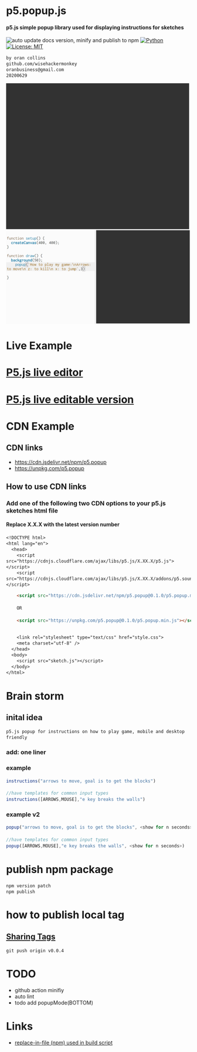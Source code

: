 # p5.popup.js
#### p5.js simple popup library used for displaying instructions for sketches
![auto update docs version, minify and publish to npm](https://github.com/wisehackermonkey/p5.popup/workflows/auto%20update%20docs%20version,%20minify%20and%20publish%20to%20npm/badge.svg)
[![Python](https://img.shields.io/badge/P5.js-Enabled-pink.svg)](https://shields.io/)[![License: MIT](https://img.shields.io/badge/License-MIT-yellow.svg)](https://opensource.org/licenses/MIT)

```
by oran collins
github.com/wisehackermonkey
oranbusiness@gmail.com
20200629
```
![](popupjs_v2.gif)
![](./popupjs_v1.gif)
# Live Example
# [P5.js live editor](https://editor.p5js.org/wisemonkey/present/RJWfLmQBP)
# [P5.js live editable version](https://editor.p5js.org/wisemonkey/present/RJWfLmQBP)
#

# CDN Example
## CDN links
+ https://cdn.jsdelivr.net/npm/p5.popup  
+ https://unpkg.com/p5.popup
## How to use CDN links
### Add one of the following two CDN options to your p5.js sketches html file 
#### Replace X.X.X with the latest version number

```text
<!DOCTYPE html>
<html lang="en">
  <head>
    <script src="https://cdnjs.cloudflare.com/ajax/libs/p5.js/X.XX.X/p5.js"></script>
    <script src="https://cdnjs.cloudflare.com/ajax/libs/p5.js/X.XX.X/addons/p5.sound.min.js"></script>
```
```html
    <script src="https://cdn.jsdelivr.net/npm/p5.popup@0.1.0/p5.popup.min.js"></script>

    OR

    <script src="https://unpkg.com/p5.popup@0.1.0/p5.popup.min.js"></script>
```
```text
	  
    <link rel="stylesheet" type="text/css" href="style.css">
    <meta charset="utf-8" />
  </head>
  <body>
    <script src="sketch.js"></script>
  </body>
</html>
```
# Brain storm
## inital idea
```
p5.js popup for instructions on how to play game, mobile and desktop  friendly
```

### add: one liner

### example
```javascript
instructions("arrows to move, goal is to get the blocks")

//have templates for common input types
instructions([ARROWS,MOUSE],"e key breaks the walls")
```

### example v2
```javascript
popup("arrows to move, goal is to get the blocks", <show for n seconds>)

//have templates for common input types
popup([ARROWS,MOUSE],"e key breaks the walls", <show for n seconds>)
```

# publish npm package
```
npm version patch
npm publish
```
# how to publish local tag 
## [Sharing Tags](https://git-scm.com/book/en/v2/Git-Basics-Tagging)
```
git push origin v0.0.4
```
# TODO
- github action minifiy
- auto lint
- todo add popupMode(BOTTOM)

# Links
- [replace-in-file (npm) used in build script ](https://www.npmjs.com/package/replace-in-file)
